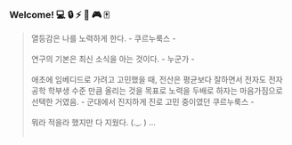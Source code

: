 ### Welcome! :computer: :lock: :zap: :satellite: :video_game: :mahjong:

> 열등감은 나를 노력하게 한다. - 쿠르누룩스 - <br> <br> 
> 연구의 기본은 최신 소식을 아는 것이다. - 누군가 - <br> <br>
> 애초에 임베디드로 가려고 고민했을 때, 전산은 평균보다 잘하면서 전자도 전자 공학 학부생 수준 만큼 올리는 것을 목표로 노력을 두배로 하자는 마음가짐으로 선택한 거였음. - 군대에서 진지하게 진로 고민 중이였던 쿠르누룩스 - <br> <br>
> 뭐라 적을라 했지만 다 지웠다. (._. ) ...   <br> <br>
<!--
**curnurx/curnurx** is a ✨ _special_ ✨ repository because its `README.md` (this file) appears on your GitHub profile.

Here are some ideas to get you started:

- 🔭 I’m currently working on ...
- 🌱 I’m currently learning ...
- 👯 I’m looking to collaborate on ...
- 🤔 I’m looking for help with ...
- 💬 Ask me about ...
- 📫 How to reach me: ...
- 😄 Pronouns: ...
- ⚡ Fun fact: ...
-->
